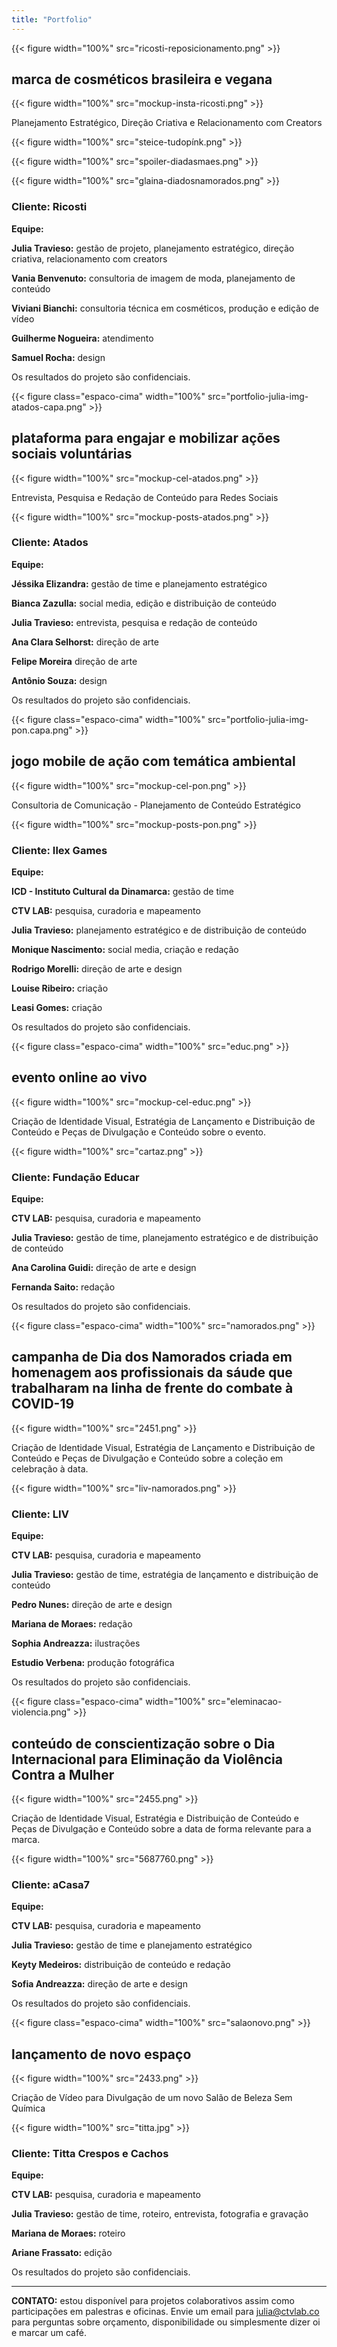 ```yaml
---
title: "Portfolio"
---
```


{{< figure width="100%" src="ricosti-reposicionamento.png" >}}

## marca de cosméticos brasileira e vegana

{{< figure width="100%" src="mockup-insta-ricosti.png" >}}

Planejamento Estratégico, Direção Criativa e Relacionamento com Creators

{{< figure width="100%" src="steice-tudopínk.png" >}}

{{< figure width="100%" src="spoiler-diadasmaes.png" >}}

{{< figure width="100%" src="glaina-diadosnamorados.png" >}}

### Cliente: Ricosti

**Equipe:**

**Julia Travieso:** gestão de projeto, planejamento estratégico, direção criativa, relacionamento com creators

**Vania Benvenuto:** consultoria de imagem de moda, planejamento de conteúdo

**Viviani Bianchi:** consultoria técnica em cosméticos, produção e edição de vídeo

**Guilherme Nogueira:** atendimento

**Samuel Rocha:** design

Os resultados do projeto são confidenciais.


{{< figure class="espaco-cima" width="100%" src="portfolio-julia-img-atados-capa.png" >}}

## plataforma para engajar e mobilizar ações sociais voluntárias

{{< figure width="100%" src="mockup-cel-atados.png" >}}

Entrevista, Pesquisa e Redação de Conteúdo para Redes Sociais

{{< figure width="100%" src="mockup-posts-atados.png" >}}

### Cliente: Atados

**Equipe:**

**Jéssika Elizandra:** gestão de time e planejamento estratégico

**Bianca Zazulla:** social media, edição e distribuição de conteúdo

**Julia Travieso:** entrevista, pesquisa e redação de conteúdo

**Ana Clara Selhorst:** direção de arte

**Felipe Moreira** direção de arte 

**Antônio Souza:** design

Os resultados do projeto são confidenciais.

{{< figure class="espaco-cima" width="100%" src="portfolio-julia-img-pon.capa.png" >}}

## jogo mobile de ação com temática ambiental

{{< figure width="100%" src="mockup-cel-pon.png" >}}

Consultoria de Comunicação - Planejamento de Conteúdo Estratégico

{{< figure width="100%" src="mockup-posts-pon.png" >}}

### Cliente: Ilex Games

**Equipe:**

**ICD - Instituto Cultural da Dinamarca:** gestão de time 

**CTV LAB:** pesquisa, curadoria e mapeamento

**Julia Travieso:** planejamento estratégico e de distribuição de conteúdo

**Monique Nascimento:** social media, criação e redação

**Rodrigo Morelli:** direção de arte e design 

**Louise Ribeiro:** criação

**Leasi Gomes:** criação

Os resultados do projeto são confidenciais.

{{< figure class="espaco-cima" width="100%" src="educ.png" >}}

## evento online ao vivo

{{< figure width="100%" src="mockup-cel-educ.png" >}}

Criação de Identidade Visual, Estratégia de Lançamento e Distribuição de Conteúdo e Peças de Divulgação e Conteúdo sobre o evento.

{{< figure width="100%" src="cartaz.png" >}}

### Cliente: Fundação Educar

**Equipe:**

**CTV LAB:** pesquisa, curadoria e mapeamento

**Julia Travieso:** gestão de time, planejamento estratégico e de distribuição de conteúdo

**Ana Carolina Guidi:** direção de arte e design 

**Fernanda Saito:** redação

Os resultados do projeto são confidenciais.

{{< figure class="espaco-cima" width="100%" src="namorados.png" >}}

## campanha de Dia dos Namorados criada em homenagem aos profissionais da sáude que trabalharam na linha de frente do combate à COVID-19

{{< figure width="100%" src="2451.png" >}}

Criação de Identidade Visual, Estratégia de Lançamento e Distribuição de Conteúdo e Peças de Divulgação e Conteúdo sobre a coleção em celebração à data.

{{< figure width="100%" src="liv-namorados.png" >}}

### Cliente: LIV

**Equipe:**

**CTV LAB:** pesquisa, curadoria e mapeamento

**Julia Travieso:** gestão de time, estratégia de lançamento e distribuição de conteúdo

**Pedro Nunes:** direção de arte e design

**Mariana de Moraes:** redação

**Sophia Andreazza:** ilustrações

**Estudio Verbena:** produção fotográfica

Os resultados do projeto são confidenciais.

{{< figure class="espaco-cima" width="100%" src="eleminacao-violencia.png" >}}

## conteúdo de conscientização sobre o Dia Internacional para Eliminação da Violência Contra a Mulher

{{< figure width="100%" src="2455.png" >}}

Criação de Identidade Visual, Estratégia e Distribuição de Conteúdo e Peças de Divulgação e Conteúdo sobre a data de forma relevante para a marca.

{{< figure width="100%" src="5687760.png" >}}

### Cliente: aCasa7

**Equipe:** 

**CTV LAB:** pesquisa, curadoria e mapeamento

**Julia Travieso:** gestão de time e planejamento estratégico

**Keyty Medeiros:** distribuição de conteúdo e redação

**Sofia Andreazza:** direção de arte e design

Os resultados do projeto são confidenciais.


{{< figure class="espaco-cima" width="100%" src="salaonovo.png" >}}

## lançamento de novo espaço

{{< figure width="100%" src="2433.png" >}}

Criação de Vídeo para Divulgação de um novo Salão de Beleza Sem Química

{{< figure width="100%" src="titta.jpg" >}}

### Cliente: Titta Crespos e Cachos

**Equipe:**

**CTV LAB:** pesquisa, curadoria e mapeamento

**Julia Travieso:** gestão de time, roteiro, entrevista, fotografia e gravação

**Mariana de Moraes:** roteiro

**Ariane Frassato:** edição

Os resultados do projeto são confidenciais.

_________________________________________________________________

**CONTATO:** estou disponível para projetos colaborativos assim como participações em palestras e oficinas. Envie um email para julia@ctvlab.co para perguntas sobre orçamento, disponibilidade ou simplesmente dizer oi e marcar um café.

